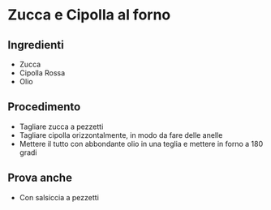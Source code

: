 # Zucca e Cipolla al forno

## Ingredienti
- Zucca
- Cipolla Rossa
- Olio

## Procedimento
- Tagliare zucca a pezzetti
- Tagliare cipolla orizzontalmente, in modo da fare delle anelle
- Mettere il tutto con abbondante olio in una teglia e mettere in forno a 180 gradi

## Prova anche
- Con salsiccia a pezzetti
